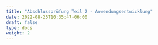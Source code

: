 ```yaml
---
title: "Abschlussprüfung Teil 2 - Anwendungsentwicklung"
date: 2022-08-25T10:35:47-06:00
draft: false
type: docs
weight: 2
---
```


